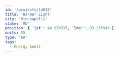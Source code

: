 ```yaml
---
id: '/projects/14018'
title: 'Harbor Light'
city: 'Minneapolis'
state: 'MN'
position: { 'lat': 44.978933, 'lng': -93.265943 }
units: 55
type: 'EA'
tags:
  - Energy Audit
---
```

